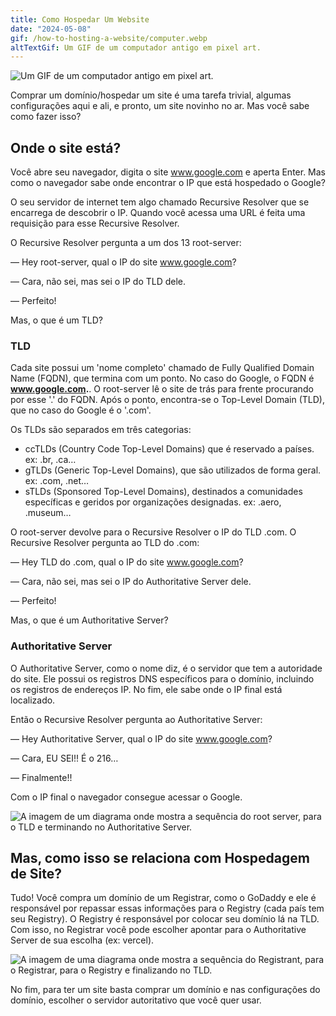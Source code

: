 ```yaml
---
title: Como Hospedar Um Website
date: "2024-05-08"
gif: /how-to-hosting-a-website/computer.webp
altTextGif: Um GIF de um computador antigo em pixel art.
---
```


![Um GIF de um computador antigo em pixel art.](/how-to-hosting-a-website/computer.webp)

Comprar um domínio/hospedar um site é uma tarefa trivial, algumas configurações aqui e ali, e pronto, um site novinho no ar. Mas você sabe como fazer isso?

## Onde o site está?

Você abre seu navegador, digita o site www.google.com e aperta Enter. Mas como o navegador sabe onde encontrar o IP que está hospedado o Google?

O seu servidor de internet tem algo chamado Recursive Resolver que se encarrega de descobrir o IP. Quando você acessa uma URL é feita uma requisição para esse Recursive Resolver.

O Recursive Resolver pergunta a um dos 13 root-server:

— Hey root-server, qual o IP do site www.google.com?

— Cara, não sei, mas sei o IP do TLD dele.

— Perfeito!

Mas, o que é um TLD?

### TLD

Cada site possui um 'nome completo' chamado de Fully Qualified Domain Name (FQDN), que termina com um ponto. No caso do Google, o FQDN é **www.google.com.**. O root-server lê o site de trás para frente procurando por esse '.' do FQDN. Após o ponto, encontra-se o Top-Level Domain (TLD), que no caso do Google é o '.com'.

Os TLDs são separados em três categorias:

- ccTLDs (Country Code Top-Level Domains) que é reservado a países. ex: .br, .ca…
- gTLDs (Generic Top-Level Domains), que são utilizados de forma geral. ex: .com, .net…
- sTLDs (Sponsored Top-Level Domains), destinados a comunidades específicas e geridos por organizações designadas. ex: .aero, .museum…

O root-server devolve para o Recursive Resolver o IP do TLD .com. O Recursive Resolver pergunta ao TLD do .com:

— Hey TLD do .com, qual o IP do site www.google.com?

— Cara, não sei, mas sei o IP do Authoritative Server dele.

— Perfeito!

Mas, o que é um Authoritative Server?

### Authoritative Server

O Authoritative Server, como o nome diz, é o servidor que tem a autoridade do site. Ele possui os registros DNS específicos para o domínio, incluindo os registros de endereços IP. No fim, ele sabe onde o IP final está localizado.

Então o Recursive Resolver pergunta ao Authoritative Server:

— Hey Authoritative Server, qual o IP do site www.google.com?

— Cara, EU SEI!! É o 216…

— Finalmente!!

Com o IP final o navegador consegue acessar o Google.

![A imagem de um diagrama onde mostra a sequência do root server, para o TLD e terminando no Authoritative Server.](/how-to-hosting-a-website/whereIsSite.png)

## Mas, como isso se relaciona com Hospedagem de Site?

Tudo! Você compra um domínio de um Registrar, como o GoDaddy e ele é responsável por repassar essas informações para o Registry (cada país tem seu Registry). O Registry é responsável por colocar seu domínio lá na TLD. Com isso, no Registrar você pode escolher apontar para o Authoritative Server de sua escolha (ex: vercel).

![A imagem de uma diagrama onde mostra a sequência do Registrant, para o Registrar, para o Registry e finalizando no TLD.](/how-to-hosting-a-website/allTheProcess.png)

No fim, para ter um site basta comprar um domínio e nas configurações do domínio, escolher o servidor autoritativo que você quer usar.
